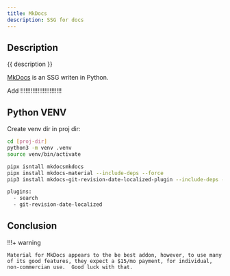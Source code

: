 ```yaml
---
title: MkDocs
description: SSG for docs
---
```


## Description

{{ description }}

[MkDocs](https://www.mkdocs.org) is an SSG writen in Python.

Add !!!!!!!!!!!!!!!!!!!!!!!!

## Python VENV

Create venv dir in proj dir:

```bash
cd [proj-dir]
python3 -m venv .venv
source venv/bin/activate
```

```bash
pipx isntall mkdocsmkdocs
pipx install mkdocs-material --include-deps --force
pip3 install mkdocs-git-revision-date-localized-plugin --include-deps --force
```

```bash
plugins:
  - search
  - git-revision-date-localized
```

## Conclusion

!!!+ warning

    Material for MkDocs appears to the be best addon, however, to use many of its good features, they expect a $15/mo payment, for individual, non-commercian use.  Good luck with that.  


